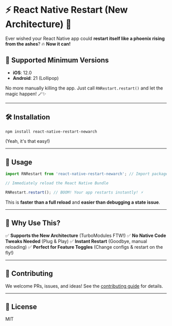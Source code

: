 # ⚡ React Native Restart (New Architecture) 🚀

Ever wished your React Native app could **restart itself like a phoenix rising from the ashes**? 🔥 **Now it can!**

## 📱 Supported Minimum Versions

- **iOS**: 12.0
- **Android**: 21 (Lollipop)

No more manually killing the app. Just call `RNRestart.restart()` and let the magic happen! 🪄✨

---

## 🛠️ Installation

```sh
npm install react-native-restart-newarch
```

(Yeah, it's that easy!)

---

## 🚀 Usage

```js
import RNRestart from 'react-native-restart-newarch'; // Import package from node modules

// Immediately reload the React Native Bundle

RNRestart.restart(); // BOOM! Your app restarts instantly! ⚡
```

This is **faster than a full reload** and **easier than debugging a state issue**.

---

## 🧐 Why Use This?

✅ **Supports the New Architecture** (TurboModules FTW!)
✅ **No Native Code Tweaks Needed** (Plug & Play)
✅ **Instant Restart** (Goodbye, manual reloading)
✅ **Perfect for Feature Toggles** (Change configs & restart on the fly!)

---

## 🤝 Contributing

We welcome PRs, issues, and ideas! See the [contributing guide](CONTRIBUTING.md) for details.

---

## 📜 License

MIT
